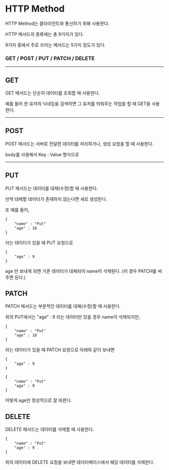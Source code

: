 # HTTP Method 

HTTP Method는 클라이언트와 통신하기 위해 사용한다.

HTTP 메서드의 종류에는 총 9가지가 있다. 

9가지 중에서 주로 쓰이는 메서드는 5가지 정도가 있다.

### GET / POST / PUT / PATCH / DELETE

---

## GET

GET 메서드는 단순히 데이터를 조회할 때 사용한다. 

예를 들어 한 유저의 닉네임을 검색하면 그 유저를 띄워주는 작업을 할 때 GET을 사용한다.

---

## POST

POST 메서드는 서버로 전달한 데이터를 처리하거나, 생성 요청을 할 때 사용한다.

body를 사용해서 Key : Value 형식으로 

---

## PUT

PUT 메서드는 데이터를 대체(수정)할 때 사용한다. 

만약 대체할 데이터가 존재하지 않는다면 새로 생성한다.

또 예를 들어,

```
{
    "name" : "Put"
    "age" : 10
}
```

라는 데이터가 있을 때 PUT 요청으로 

```
{
    "age" : 9
}
```

age 만 보내게 되면 기존 데이터가 대체되어 name이 삭제된다.
(이 경우 PATCH를 써주면 된다.)

## PATCH

PATCH 메서드는 부분적인 데이터를 대체(수정)할 때 사용한다.

위의 PUT에서는 "age" : 9 라는 데이터만 있을 경우 name이 삭제되지만,

```
{
    "name" : "Put"
    "age" : 10
}
```

라는 데이터가 있을 때 PATCH 요청으로 아래와 같이 보내면 

```
{
    "age" : 9
}
```

```
{
    "name" : "Put"
    "age" : 9
}
```

이렇게 age만 정상적으로 잘 바뀐다.

## DELETE

DELETE 메서드는 데이터를 삭제할 때 사용한다.

```
{
    "name" : "Put"
    "age" : 9
}
```

위의 데이터에 DELETE 요청을 보내면 데이터베이스에서 해당 데이터를 삭제한다.